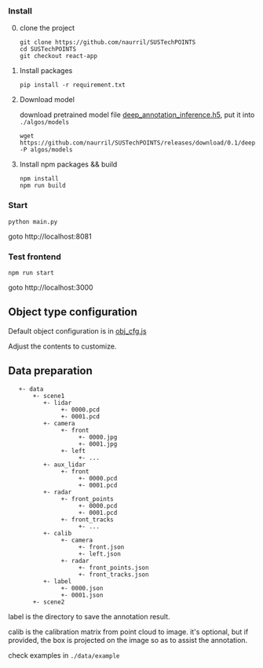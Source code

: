 
### Install

0. clone the project
   ```
   git clone https://github.com/naurril/SUSTechPOINTS
   cd SUSTechPOINTS
   git checkout react-app
   ```
1. Install packages
     ```
     pip install -r requirement.txt
     ```
2. Download model

     download pretrained model file [deep_annotation_inference.h5](https://github.com/naurril/SUSTechPOINTS/releases/download/0.1/deep_annotation_inference.h5), put it into `./algos/models`
     ```
     wget https://github.com/naurril/SUSTechPOINTS/releases/download/0.1/deep_annotation_inference.h5  -P algos/models
     ```
3. Install npm packages && build
   ```
   npm install
   npm run build
   ```

### Start
```
python main.py
```
goto http://localhost:8081

### Test frontend

```
npm run start
```
goto http://localhost:3000


## Object type configuration

Default object configuration is in [obj_cfg.js](src/public/js/../../../public/js/obj_cfg.js)

Adjust the contents to customize.

## Data preparation

````
   +- data
       +- scene1
          +- lidar
               +- 0000.pcd
               +- 0001.pcd
          +- camera
               +- front
                    +- 0000.jpg
                    +- 0001.jpg
               +- left
                    +- ...
          +- aux_lidar
               +- front
                    +- 0000.pcd
                    +- 0001.pcd
          +- radar
               +- front_points
                    +- 0000.pcd
                    +- 0001.pcd
               +- front_tracks
                    +- ...
          +- calib
               +- camera
                    +- front.json
                    +- left.json
               +- radar
                    +- front_points.json
                    +- front_tracks.json
          +- label
               +- 0000.json
               +- 0001.json
       +- scene2

````

label is the directory to save the annotation result.

calib is the calibration matrix from point cloud to image. it's optional, but if provided, the box is projected on the image so as to assist the annotation.

check examples in `./data/example`
